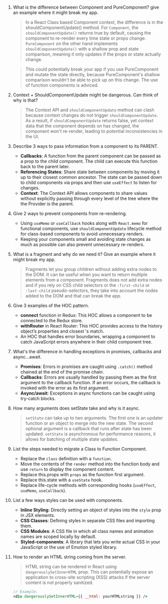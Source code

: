 1. What is the difference between Component and PureComponent? give an example where it might break my app.

   > In a React Class based Component context, the difference is in the shouldComponentUpdate() method.
   > For `Component`, the `shouldComponentUpdate()` returns true by default, causing the component to re-render every time state or props change. `PureComponent` on the other hand implements `shouldComponentUpdate()` with a shallow prop and state comparison, meaning it only updates if the props or state actually change.

   > This could potentially break your app if you use PureComponent and mutate the state directly, because PureComponent's shallow comparison wouldn't be able to pick up on this change. The use of function components is adviced.

2. Context + ShouldComponentUpdate might be dangerous. Can think of why is that?

   > The Context API and `shouldComponentUpdate` method can clash because context changes do not trigger `shouldComponentUpdate`. As a result, if `shouldComponentUpdate` returns false, yet context data that the component depends on has changed, the component won't re-render, leading to potential inconsistencies in the UI.

3. Describe 3 ways to pass information from a component to its PARENT.

   - **Callbacks**: A function from the parent component can be passed as a prop to the child component. The child can execute this function back to the parent later.
   - **Referencing States**: Share state between components by moving it up to their closest common ancestor. The state can be passed down to child components via props and then use `useEffect` to listen for changes.
   - **Context**: The Context API allows components to share values without explicitly passing through every level of the tree where the the Provider is the parent.

4. Give 2 ways to prevent components from re-rendering.

   - Using `useMemo` or `useCallback` hooks along with `React.memo` for functional components, use `shouldComponentUpdate` lifecycle method for class-based components to avoid unnecessary renders.
   - Keeping your components small and avoiding state changes as much as possible can also prevent unnecessary re-renders.

5. What is a fragment and why do we need it? Give an example where it might break my app.

   > Fragments let you group children without adding extra nodes to the DOM. It can be useful when you want to return multiple elements from a component. Fragments does not add extra nodes and if you rely on CSS child selectors or the `:first-child` or `:last-child` pseudo-selectors, they take into account the nodes added to the DOM and that can break the app.

6. Give 3 examples of the HOC pattern.

   - **connect** function in Redux: This HOC allows a component to be connected to the Redux store.
   - **withRouter** in React Router: This HOC provides access to the history object’s properties and closest <Route>'s match.
   - An HOC that handles error boundaries, wrapping a component to catch JavaScript errors anywhere in their child component tree.

7. What's the difference in handling exceptions in promises, callbacks and async...await.

   - **Promises**: Errors in promises are caught using `.catch()` method chained at the end of the promise chain.
   - **Callbacks**: Errors are usually handled by passing them as the first argument to the callback function. If an error occurs, the callback is invoked with the error as its first argument.
   - **Async/await**: Exceptions in async functions can be caught using try-catch blocks.

8. How many arguments does setState take and why is it async.

   > `setState` can take up to two arguments. The first one is an updater function or an object to merge into the new state. The second optional argument is a callback that runs after state has been updated. `setState` is asynchronous for performance reasons, it allows for batching of multiple state updates.

9. List the steps needed to migrate a Class to Function Component.

   - Replace the `class` definition with a `function`.
   - Move the contents of the `render` method into the function body and use `return` to display the component content.
   - Replace this.props with `props` as the function first argument.
   - Replace this.state with a `useState` hook.
   - Replace life-cycle methods with corresponding hooks (`useEffect`, `useMemo`, `useCallback`).

10. List a few ways styles can be used with components.

    - **Inline Styling**: Directly setting an object of styles into the `style` prop in JSX elements.
    - **CSS Classes**: Defining styles in separate CSS files and importing them.
    - **CSS Modules**: A CSS file in which all class names and animation names are scoped locally by default.
    - **Styled-components**: A library that lets you write actual CSS in your JavaScript or the use of Emotion styled library.

11. How to render an HTML string coming from the server.

    > HTML string can be rendered in React using `dangerouslySetInnerHTML` prop. This can potentially expose an application to cross-site scripting (XSS) attacks if the server content is not properly sanitized.

    ```jsx
    // Example:
    <div dangerouslySetInnerHTML={{ __html: yourHTMLstring }} />
    ```
